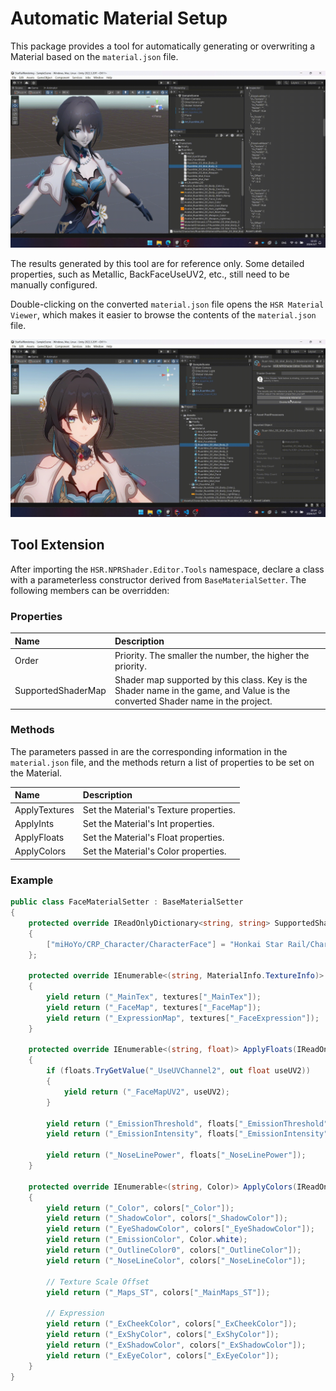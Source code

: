 # Automatic Material Setup

This package provides a tool for automatically generating or overwriting a Material based on the `material.json` file.

![Auto-generate material](../_img/auto-generate-material.gif)

The results generated by this tool are for reference only. Some detailed properties, such as Metallic, BackFaceUseUV2, etc., still need to be manually configured.

Double-clicking on the converted `material.json` file opens the `HSR Material Viewer`, which makes it easier to browse the contents of the `material.json` file.

![HSR Material Viewer](../_img/hsr-mat-viewer.gif)

## Tool Extension

After importing the `HSR.NPRShader.Editor.Tools` namespace, declare a class with a parameterless constructor derived from `BaseMaterialSetter`. The following members can be overridden:

### Properties

|Name|Description|
|:-|:-|
|Order|Priority. The smaller the number, the higher the priority.|
|SupportedShaderMap|Shader map supported by this class. Key is the Shader name in the game, and Value is the converted Shader name in the project.|

### Methods

The parameters passed in are the corresponding information in the `material.json` file, and the methods return a list of properties to be set on the Material.

|Name|Description|
|:-|:-|
|ApplyTextures|Set the Material's Texture properties.|
|ApplyInts|Set the Material's Int properties.|
|ApplyFloats|Set the Material's Float properties.|
|ApplyColors|Set the Material's Color properties.|

### Example

```csharp
public class FaceMaterialSetter : BaseMaterialSetter
{
    protected override IReadOnlyDictionary<string, string> SupportedShaderMap => new Dictionary<string, string>()
    {
        ["miHoYo/CRP_Character/CharacterFace"] = "Honkai Star Rail/Character/Face"
    };

    protected override IEnumerable<(string, MaterialInfo.TextureInfo)> ApplyTextures(IReadOnlyDictionary<string, MaterialInfo.TextureInfo> textures)
    {
        yield return ("_MainTex", textures["_MainTex"]);
        yield return ("_FaceMap", textures["_FaceMap"]);
        yield return ("_ExpressionMap", textures["_FaceExpression"]);
    }

    protected override IEnumerable<(string, float)> ApplyFloats(IReadOnlyDictionary<string, float> floats)
    {
        if (floats.TryGetValue("_UseUVChannel2", out float useUV2))
        {
            yield return ("_FaceMapUV2", useUV2);
        }

        yield return ("_EmissionThreshold", floats["_EmissionThreshold"]);
        yield return ("_EmissionIntensity", floats["_EmissionIntensity"]);

        yield return ("_NoseLinePower", floats["_NoseLinePower"]);
    }

    protected override IEnumerable<(string, Color)> ApplyColors(IReadOnlyDictionary<string, Color> colors)
    {
        yield return ("_Color", colors["_Color"]);
        yield return ("_ShadowColor", colors["_ShadowColor"]);
        yield return ("_EyeShadowColor", colors["_EyeShadowColor"]);
        yield return ("_EmissionColor", Color.white);
        yield return ("_OutlineColor0", colors["_OutlineColor"]);
        yield return ("_NoseLineColor", colors["_NoseLineColor"]);

        // Texture Scale Offset
        yield return ("_Maps_ST", colors["_MainMaps_ST"]);

        // Expression
        yield return ("_ExCheekColor", colors["_ExCheekColor"]);
        yield return ("_ExShyColor", colors["_ExShyColor"]);
        yield return ("_ExShadowColor", colors["_ExShadowColor"]);
        yield return ("_ExEyeColor", colors["_ExEyeColor"]);
    }
}
```
